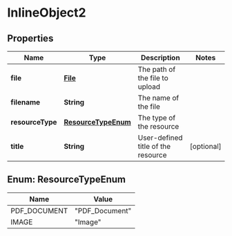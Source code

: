 

# InlineObject2

## Properties

Name | Type | Description | Notes
------------ | ------------- | ------------- | -------------
**file** | [**File**](File.md) | The path of the file to upload | 
**filename** | **String** | The name of the file | 
**resourceType** | [**ResourceTypeEnum**](#ResourceTypeEnum) | The type of the resource | 
**title** | **String** | User-defined title of the resource |  [optional]



## Enum: ResourceTypeEnum

Name | Value
---- | -----
PDF_DOCUMENT | &quot;PDF_Document&quot;
IMAGE | &quot;Image&quot;



